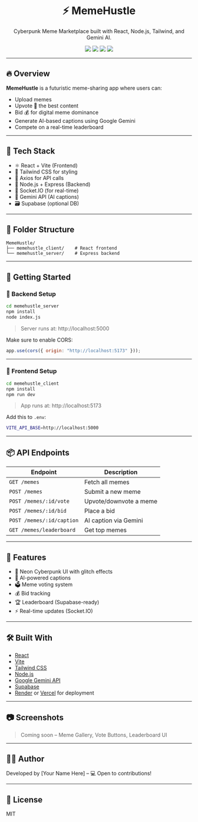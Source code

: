 
<h1 align="center">⚡ MemeHustle</h1>
<p align="center">
  Cyberpunk Meme Marketplace built with React, Node.js, Tailwind, and Gemini AI.
</p>

<p align="center">
  <img src="https://img.shields.io/badge/status-active-brightgreen" />
  <img src="https://img.shields.io/badge/frontend-react-blue" />
  <img src="https://img.shields.io/badge/backend-nodejs-green" />
  <img src="https://img.shields.io/badge/AI-gemini-purple" />
</p>

---

## 🔥 Overview

**MemeHustle** is a futuristic meme-sharing app where users can:

- Upload memes
- Upvote 🔺 the best content
- Bid 💰 for digital meme dominance
- Generate AI-based captions using Google Gemini
- Compete on a real-time leaderboard

---

## 🧠 Tech Stack

- ⚛️ React + Vite (Frontend)
- 🎨 Tailwind CSS for styling
- 🔌 Axios for API calls
- 🚀 Node.js + Express (Backend)
- 💬 Socket.IO (for real-time)
- 🧠 Gemini API (AI captions)
- 🗃️ Supabase (optional DB)

---

## 📁 Folder Structure

```
MemeHustle/
├── memehustle_client/    # React frontend
└── memehustle_server/    # Express backend
```

---

## 🚀 Getting Started

### 🔧 Backend Setup

```bash
cd memehustle_server
npm install
node index.js
```

> Server runs at: http://localhost:5000

Make sure to enable CORS:

```js
app.use(cors({ origin: "http://localhost:5173" }));
```

---

### 🎨 Frontend Setup

```bash
cd memehustle_client
npm install
npm run dev
```

> App runs at: http://localhost:5173

Add this to `.env`:

```bash
VITE_API_BASE=http://localhost:5000
```

---

## 📦 API Endpoints

| Endpoint                  | Description             |
|--------------------------|-------------------------|
| `GET /memes`             | Fetch all memes         |
| `POST /memes`            | Submit a new meme       |
| `POST /memes/:id/vote`   | Upvote/downvote a meme  |
| `POST /memes/:id/bid`    | Place a bid             |
| `POST /memes/:id/caption`| AI caption via Gemini   |
| `GET /memes/leaderboard` | Get top memes           |

---

## 🧪 Features

- 🎨 Neon Cyberpunk UI with glitch effects
- 🧠 AI-powered captions
- 🗳 Meme voting system
- 💰 Bid tracking
- 🏆 Leaderboard (Supabase-ready)
- ⚡ Real-time updates (Socket.IO)

---

## 🛠 Built With

- [React](https://reactjs.org/)
- [Vite](https://vitejs.dev/)
- [Tailwind CSS](https://tailwindcss.com/)
- [Node.js](https://nodejs.org/)
- [Google Gemini API](https://aistudio.google.com/)
- [Supabase](https://supabase.com/)
- [Render](https://render.com/) or [Vercel](https://vercel.com/) for deployment

---

## 📷 Screenshots

> Coming soon – Meme Gallery, Vote Buttons, Leaderboard UI

---

## 👨‍💻 Author

Developed by [Your Name Here] – 💻 Open to contributions!

---

## 📄 License

MIT
